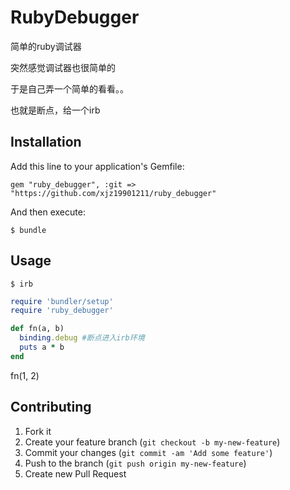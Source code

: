 # RubyDebugger

简单的ruby调试器

突然感觉调试器也很简单的

于是自己弄一个简单的看看。。

也就是断点，给一个irb

## Installation

Add this line to your application's Gemfile:
  
    gem "ruby_debugger", :git => "https://github.com/xjz19901211/ruby_debugger"

And then execute:

    $ bundle

## Usage
  
    $ irb
  ```ruby
  require 'bundler/setup'
  require 'ruby_debugger'

  def fn(a, b)
    binding.debug #断点进入irb环境
    puts a * b
  end
  ```

  fn(1, 2)


## Contributing

1. Fork it
2. Create your feature branch (`git checkout -b my-new-feature`)
3. Commit your changes (`git commit -am 'Add some feature'`)
4. Push to the branch (`git push origin my-new-feature`)
5. Create new Pull Request
